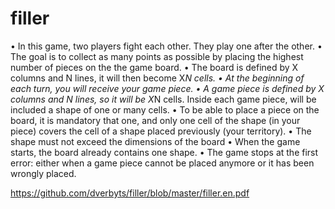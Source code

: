 # filler
• In this game, two players fight each other. They play one after the other.
• The goal is to collect as many points as possible by placing the highest number of
pieces on the the game board.
• The board is defined by X columns and N lines, it will then become X*N cells.
• At the beginning of each turn, you will receive your game piece.
• A game piece is defined by X columns and N lines, so it will be X*N cells. Inside
each game piece, will be included a shape of one or many cells.
• To be able to place a piece on the board, it is mandatory that one, and only one
cell of the shape (in your piece) covers the cell of a shape placed previously (your
territory).
• The shape must not exceed the dimensions of the board
• When the game starts, the board already contains one shape.
• The game stops at the first error: either when a game piece cannot be placed
anymore or it has been wrongly placed.

https://github.com/dverbyts/filler/blob/master/filler.en.pdf
